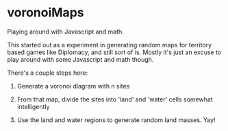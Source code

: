 # voronoiMaps
Playing around with Javascript and math.

This started out as a experiment in generating random maps for territory based games like Diplomacy,
and still sort of is. Mostly it's just an excuse to play around with some Javascript and math though.

There's a couple steps here:

1. Generate a voronoi diagram with n sites

2. From that map, divide the sites into 'land' and 'water' cells somewhat intelligently

3. Use the land and water regions to generate random land masses. Yay!
